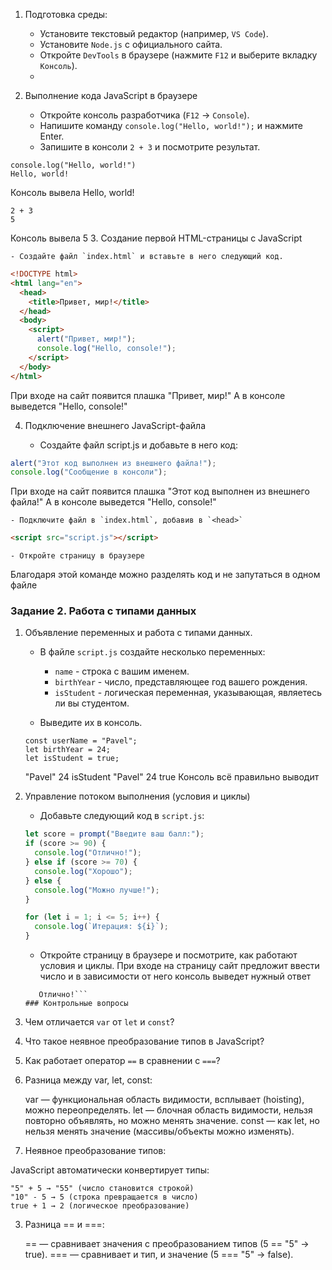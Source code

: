 1. Подготовка среды:

    - Установите текстовый редактор (например, `VS Code`).
    - Установите `Node.js` с официального сайта.
    - Откройте `DevTools` в браузере (нажмите `F12` и выберите вкладку `Консоль`).
    - 
2. Выполнение кода JavaScript в браузере

   - Откройте консоль разработчика (`F12` → `Console`).
   - Напишите команду `console.log("Hello, world!");` и нажмите Enter.
   - Запишите в консоли `2 + 3` и посмотрите результат.
``` 
console.log("Hello, world!")
Hello, world!
```
Консоль вывела Hello, world! 
```
2 + 3
5 
```
Консоль вывела 5
3. Создание первой HTML-страницы с JavaScript

    - Создайте файл `index.html` и вставьте в него следующий код.

   ```html
   <!DOCTYPE html>
   <html lang="en">
     <head>
       <title>Привет, мир!</title>
     </head>
     <body>
       <script>
         alert("Привет, мир!");
         console.log("Hello, console!");
       </script>
     </body>
   </html>
   ```
   При входе на сайт появится плашка "Привет, мир!"
   А в консоле выведется "Hello, console!" 

4. Подключение внешнего JavaScript-файла

    - Создайте файл script.js и добавьте в него код:

```javascript
alert("Этот код выполнен из внешнего файла!");
console.log("Сообщение в консоли");
```
При входе на сайт появится плашка "Этот код выполнен из внешнего файла!"
А в консоле выведется "Hello, console!"

    - Подключите файл в `index.html`, добавив в `<head>`

```html
<script src="script.js"></script>
```

    - Откройте страницу в браузере

Благодаря этой команде можно разделять код и не запутаться в одном файле
### Задание 2. Работа с типами данных

1. Объявление переменных и работа с типами данных.

    - В файле `script.js` создайте несколько переменных:

        - `name` - строка с вашим именем.
        - `birthYear` - число, представляющее год вашего рождения.
        - `isStudent` - логическая переменная, указывающая, являетесь ли вы студентом.

    - Выведите их в консоль.
   ```
   const userName = "Pavel";
   let birthYear = 24;
   let isStudent = true;
   ```
   "Pavel"      24     isStudent
   "Pavel"      24       true
Консоль всё правильно выводит

2. Управление потоком выполнения (условия и циклы)

    - Добавьте следующий код в `script.js`:

   ```javascript
   let score = prompt("Введите ваш балл:");
   if (score >= 90) {
     console.log("Отлично!");
   } else if (score >= 70) {
     console.log("Хорошо");
   } else {
     console.log("Можно лучше!");
   }

   for (let i = 1; i <= 5; i++) {
     console.log(`Итерация: ${i}`);
   }
   ```

    - Откройте страницу в браузере и посмотрите, как работают условия и циклы.
   При входе на страницу сайт предложит ввести число и в зависимости от него консоль выведет нужный ответ
   
   ```Сообщение в консоли 
      Отлично!```
   ### Контрольные вопросы

1. Чем отличается `var` от `let` и `const`?
2. Что такое неявное преобразование типов в JavaScript?
3. Как работает оператор `==` в сравнении с `===`?
  
1. Разница между var, let, const:

   var — функциональная область видимости, всплывает (hoisting), можно переопределять.
   let — блочная область видимости, нельзя повторно объявлять, но можно менять значение.
   const — как let, но нельзя менять значение (массивы/объекты можно изменять).
2. Неявное преобразование типов:

JavaScript автоматически конвертирует типы:

    "5" + 5 → "55" (число становится строкой)
    "10" - 5 → 5 (строка превращается в число)
    true + 1 → 2 (логическое преобразование)
3. Разница == и ===:

   == — сравнивает значения с преобразованием типов (5 == "5" → true).
   === — сравнивает и тип, и значение (5 === "5" → false).
